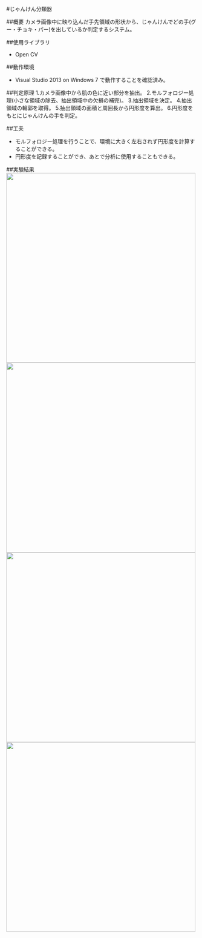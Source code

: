 #じゃんけん分類器

##概要
カメラ画像中に映り込んだ手先領域の形状から、じゃんけんでどの手(グー・チョキ・パー)を出しているか判定するシステム。

##使用ライブラリ
- Open CV

##動作環境
- Visual Studio 2013 on Windows 7
で動作することを確認済み。

##判定原理
1.カメラ画像中から肌の色に近い部分を抽出。
2.モルフォロジー処理(小さな領域の除去、抽出領域中の欠損の補完)。
3.抽出領域を決定。
4.抽出領域の輪郭を取得。
5.抽出領域の面積と周囲長から円形度を算出。
6.円形度をもとにじゃんけんの手を判定。

##工夫
- モルフォロジー処理を行うことで、環境に大きく左右されず円形度を計算することができる。
- 円形度を記録することができ、あとで分析に使用することもできる。

##実験結果
<img src="http://karakuri-do.sakura.ne.jp/tokky/recruit2016winter/1.png" width="500">
<img src="http://karakuri-do.sakura.ne.jp/tokky/recruit2016winter/2.png" width="500">
<img src="http://karakuri-do.sakura.ne.jp/tokky/recruit2016winter/3.png" width="500">
<img src="http://karakuri-do.sakura.ne.jp/tokky/recruit2016winter/graph.png" width="500">
